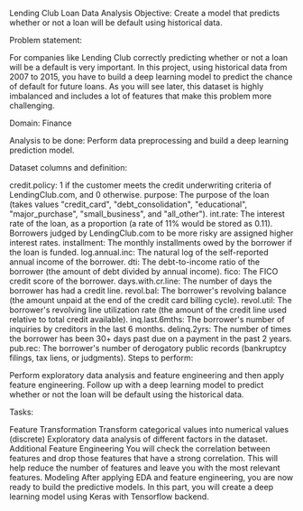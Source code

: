 Lending Club Loan Data Analysis
Objective: Create a model that predicts whether or not a loan will be default using historical data.

Problem statement:  

For companies like Lending Club correctly predicting whether or not a loan will be a default is very important. In this project, using historical data from 2007 to 2015, you have to build a deep learning model to predict the chance of default for future loans. As you will see later, this dataset is highly imbalanced and includes a lot of features that make this problem more challenging.

Domain: Finance

Analysis to be done: Perform data preprocessing and build a deep learning prediction model. 

Dataset columns and definition:

credit.policy: 1 if the customer meets the credit underwriting criteria of LendingClub.com, and 0 otherwise.
purpose: The purpose of the loan (takes values "credit_card", "debt_consolidation", "educational", "major_purchase", "small_business", and "all_other").
int.rate: The interest rate of the loan, as a proportion (a rate of 11% would be stored as 0.11). Borrowers judged by LendingClub.com to be more risky are assigned higher interest rates.
installment: The monthly installments owed by the borrower if the loan is funded.
log.annual.inc: The natural log of the self-reported annual income of the borrower.
dti: The debt-to-income ratio of the borrower (the amount of debt divided by annual income).
fico: The FICO credit score of the borrower.
days.with.cr.line: The number of days the borrower has had a credit line.
revol.bal: The borrower's revolving balance (the amount unpaid at the end of the credit card billing cycle).
revol.util: The borrower's revolving line utilization rate (the amount of the credit line used relative to total credit available).
inq.last.6mths: The borrower's number of inquiries by creditors in the last 6 months.
delinq.2yrs: The number of times the borrower has been 30+ days past due on a payment in the past 2 years.
pub.rec: The borrower's number of derogatory public records (bankruptcy filings, tax liens, or judgments).
Steps to perform:

Perform exploratory data analysis and feature engineering and then apply feature engineering. Follow up with a deep learning model to predict whether or not the loan will be default using the historical data.

Tasks:


Feature Transformation
Transform categorical values into numerical values (discrete)
Exploratory data analysis of different factors in the dataset.
Additional Feature Engineering
You will check the correlation between features and drop those features that have a strong correlation.
This will help reduce the number of features and leave you with the most relevant features.
Modeling
After applying EDA and feature engineering, you are now ready to build the predictive models.
In this part, you will create a deep learning model using Keras with Tensorflow backend.